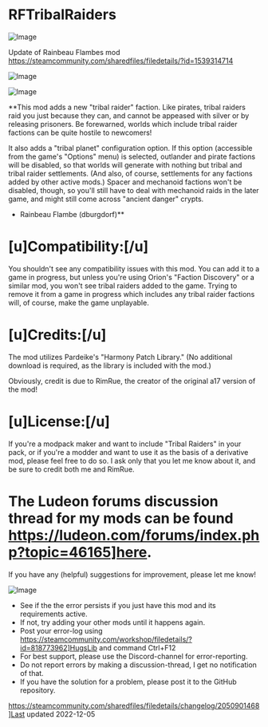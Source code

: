 # RFTribalRaiders

![Image](https://i.imgur.com/buuPQel.png)

Update of Rainbeau Flambes mod
https://steamcommunity.com/sharedfiles/filedetails/?id=1539314714

![Image](https://i.imgur.com/pufA0kM.png)

	
![Image](https://i.imgur.com/Z4GOv8H.png)


**This mod adds a new "tribal raider" faction. Like pirates, tribal raiders raid you just because they can, and cannot be appeased with silver or by releasing prisoners. Be forewarned, worlds which include tribal raider factions can be quite hostile to newcomers!

It also adds a "tribal planet" configuration option. If this option (accessible from the game's "Options" menu) is selected, outlander and pirate factions will be disabled, so that worlds will generate with nothing but tribal and tribal raider settlements. (And also, of course, settlements for any factions added by other active mods.) Spacer and mechanoid factions won't be disabled, though, so you'll still have to deal with mechanoid raids in the later game, and might still come across "ancient danger" crypts.

- Rainbeau Flambe (dburgdorf)**

# **[u]Compatibility:[/u]**


You shouldn't see any compatibility issues with this mod. You can add it to a game in progress, but unless you're using Orion's "Faction Discovery" or a similar mod, you won't see tribal raiders added to the game. Trying to remove it from a game in progress which includes any tribal raider factions will, of course, make the game unplayable.

# **[u]Credits:[/u]**


The mod utilizes Pardeike's "Harmony Patch Library." (No additional download is required, as the library is included with the mod.)

Obviously, credit is due to RimRue, the creator of the original a17 version of the mod!

# **[u]License:[/u]**


If you're a modpack maker and want to include "Tribal Raiders" in your pack, or if you're a modder and want to use it as the basis of a derivative mod, please feel free to do so. I ask only that you let me know about it, and be sure to credit both me and RimRue.

# The Ludeon forums discussion thread for my mods can be found https://ludeon.com/forums/index.php?topic=46165]here.


If you have any (helpful) suggestions for improvement, please let me know!


![Image](https://i.imgur.com/PwoNOj4.png)



-  See if the the error persists if you just have this mod and its requirements active.
-  If not, try adding your other mods until it happens again.
-  Post your error-log using https://steamcommunity.com/workshop/filedetails/?id=818773962]HugsLib and command Ctrl+F12
-  For best support, please use the Discord-channel for error-reporting.
-  Do not report errors by making a discussion-thread, I get no notification of that.
-  If you have the solution for a problem, please post it to the GitHub repository.




https://steamcommunity.com/sharedfiles/filedetails/changelog/2050901468]Last updated 2022-12-05
